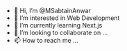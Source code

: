 - 👋 Hi, I’m @MSabtainAnwar
- 👀 I’m interested in Web Development
- 🌱 I’m currently learning Next.js
- 💞️ I’m looking to collaborate on ...
- 📫 How to reach me ...

<!---
MSabtainAnwar/MSabtainAnwar is a ✨ special ✨ repository because its `README.md` (this file) appears on your GitHub profile.
You can click the Preview link to take a look at your changes.
--->
